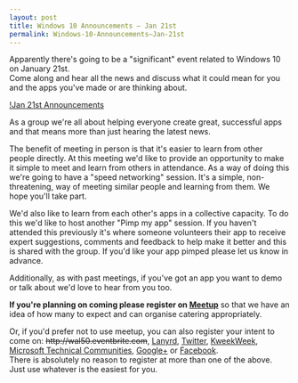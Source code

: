 ```yaml
---
layout: post
title: Windows 10 Announcements – Jan 21st
permalink: Windows-10-Announcements–Jan-21st
---
```


Apparently there's going to be a "significant" event related to Windows 10 on January 21st.  
Come along and hear all the news and discuss what it could mean for you and the apps you've made or are thinking about.

[!Jan 21st Announcements](https://mrlacey.github.io/winappsldn/images/610x380.png)

As a group we're all about helping everyone create great, successful apps and that means more than just hearing the latest news.

The benefit of meeting in person is that it's easier to learn from other people directly. At this meeting we'd like to provide an opportunity to make it simple to meet and learn from others in attendance. As a way of doing this we're going to have a "speed networking" session. It's a simple, non-threatening, way of meeting similar people and learning from them. We hope you'll take part.

We'd also like to learn from each other's apps in a collective capacity. To do this we'd like to host another "Pimp my app" session. If you haven't attended this previously it's where someone volunteers their app to receive expert suggestions, comments and feedback to help make it better and this is shared with the group. If you'd like your app pimped please let us know in advance.

Additionally, as with past meetings, if you've got an app you want to demo or talk about we'd love to hear from you too.

**If you're planning on coming please register on [Meetup](http://www.meetup.com/wpuguk/events/219702291/)** so that we have an idea of how many to expect and can organise catering appropriately.

Or, if you'd prefer not to use meetup, you can also register your intent to come on: ~~http&#58;&#47;&#47;wal50.eventbrite.com~~, [Lanyrd](http://lanyrd.com/2015/windows-10-announcements/), [Twitter](https://twitter.com/winappsldn/status/554721438695825408), [KweekWeek](http://www.kweekweek.com/windowsphoneusergroup/windows-10-announcements), [Microsoft Technical Communities](https://www.technicalcommunity.com/EventsCalendarDetails.aspx?eventid=7d921aff-71e5-4a33-9e6d-35be7e8458b0), [Google+](https://plus.google.com/b/108748516466431826670/events/c8vtl4vsmkjeo4f8j9ho23fid2c) or [Facebook](https://www.facebook.com/events/1550760705210474/).  
There is absolutely no reason to register at more than one of the above. Just use whatever is the easiest for you.
